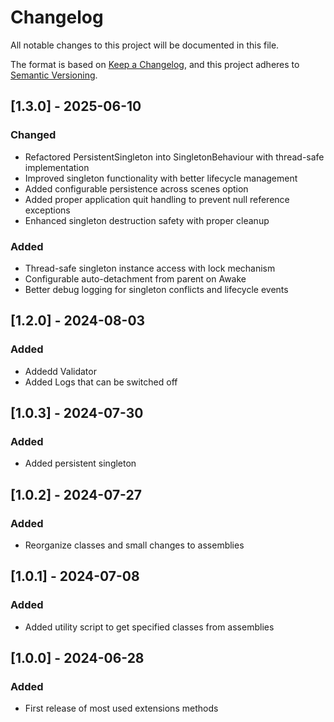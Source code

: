 # Changelog

All notable changes to this project will be documented in this file.

The format is based on [Keep a Changelog](https://keepachangelog.com/en/1.0.0/),
and this project adheres to [Semantic Versioning](https://semver.org/spec/v2.0.0.html).

## [1.3.0] - 2025-06-10
### Changed
- Refactored PersistentSingleton into SingletonBehaviour with thread-safe implementation
- Improved singleton functionality with better lifecycle management
- Added configurable persistence across scenes option
- Added proper application quit handling to prevent null reference exceptions
- Enhanced singleton destruction safety with proper cleanup

### Added
- Thread-safe singleton instance access with lock mechanism
- Configurable auto-detachment from parent on Awake
- Better debug logging for singleton conflicts and lifecycle events

## [1.2.0] - 2024-08-03
### Added
- Addedd Validator
- Added Logs that can be switched off

## [1.0.3] - 2024-07-30
### Added
- Added persistent singleton

## [1.0.2] - 2024-07-27
### Added
- Reorganize classes and small changes to assemblies

## [1.0.1] - 2024-07-08
### Added
- Added utility script to get specified classes from assemblies

## [1.0.0] - 2024-06-28
### Added
- First release of most used extensions methods